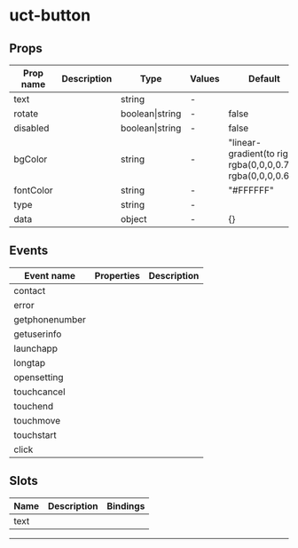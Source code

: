 # uct-button

## Props

| Prop name | Description | Type            | Values | Default                                                       |
| --------- | ----------- | --------------- | ------ | ------------------------------------------------------------- |
| text      |             | string          | -      |                                                               |
| rotate    |             | boolean\|string | -      | false                                                         |
| disabled  |             | boolean\|string | -      | false                                                         |
| bgColor   |             | string          | -      | "linear-gradient(to right, rgba(0,0,0,0.7), rgba(0,0,0,0.6))" |
| fontColor |             | string          | -      | "#FFFFFF"                                                     |
| type      |             | string          | -      |                                                               |
| data      |             | object          | -      | {}                                                            |

## Events

| Event name     | Properties | Description |
| -------------- | ---------- | ----------- |
| contact        |            |
| error          |            |
| getphonenumber |            |
| getuserinfo    |            |
| launchapp      |            |
| longtap        |            |
| opensetting    |            |
| touchcancel    |            |
| touchend       |            |
| touchmove      |            |
| touchstart     |            |
| click          |            |

## Slots

| Name | Description | Bindings |
| ---- | ----------- | -------- |
| text |             |          |

---

<!--
 * @Author: your name
 * @Date: 2021-04-13 16:05:26
 * @LastEditTime: 2021-04-13 16:05:27
 * @LastEditors: your name
 * @Description: In User Settings Edit
 * @FilePath: \UC-font\components\uct\components\uct-button\uct-button.md
-->
